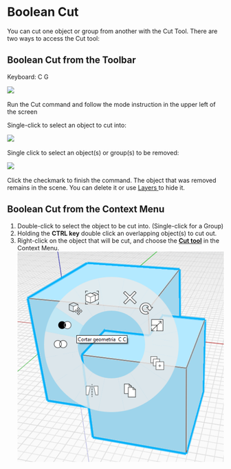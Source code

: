 # Boolean Cut

You can cut one object or group from another with the Cut Tool. There are two ways to access the Cut tool:

## Boolean Cut from the Toolbar

Keyboard: C G

![](../.gitbook/assets/cut\_tool.png)

Run the Cut command and follow the mode instruction in the upper left of the screen

Single-click to select an object to cut into:

![](../.gitbook/assets/boolean\_cut.png)

Single click to select an object(s) or group(s) to be removed:

![](../.gitbook/assets/boolean\_cut2.png)

Click the checkmark to finish the command. The object that was removed remains in the scene. You can delete it or use [Layers ](layers.md)to hide it.

## Boolean Cut from the Context Menu

1. Double-click to select the object to be cut into. (Single-click for a Group)
2. Holding the **CTRL key** double click an overlapping object(s) to cut out.
3. Right-click on the object that will be cut, and choose the [**Cut tool**](https://github.com/FormIt3D/autodesk-formit-360-windows-help/tree/c377e7b8a3b8e43e684321d0b7de867608d317a3/tool-library/boolean-operations.md) in the Context Menu. ![](<../.gitbook/assets/cut tool.png>)
